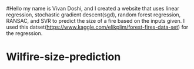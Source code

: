 #Hello my name is Vivan Doshi, and I created a website that uses linear regression, stochastic gradient descent(sgd), random forest regression, RANSAC, and SVR to predict the size of a fire based on the inputs given. I used this datset(https://www.kaggle.com/elikplim/forest-fires-data-set) for the regression.
# Wilfire-size-prediction
